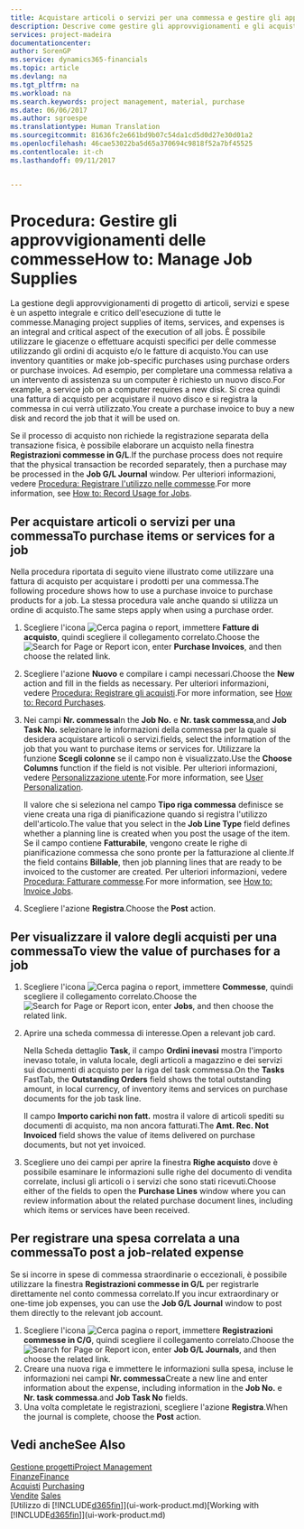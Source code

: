 ```yaml
---
title: Acquistare articoli o servizi per una commessa e gestire gli approvvigionamenti| Documenti Microsoft
description: Descrive come gestire gli approvvigionamenti e gli acquisti di materiale e servizi per le commesse.
services: project-madeira
documentationcenter: 
author: SorenGP
ms.service: dynamics365-financials
ms.topic: article
ms.devlang: na
ms.tgt_pltfrm: na
ms.workload: na
ms.search.keywords: project management, material, purchase
ms.date: 06/06/2017
ms.author: sgroespe
ms.translationtype: Human Translation
ms.sourcegitcommit: 81636fc2e661bd9b07c54da1cd5d0d27e30d01a2
ms.openlocfilehash: 46cae53022ba5d65a370694c9818f52a7bf45525
ms.contentlocale: it-ch
ms.lasthandoff: 09/11/2017


---
```

# <a name="how-to-manage-job-supplies"></a><span data-ttu-id="7f9aa-103">Procedura: Gestire gli approvvigionamenti delle commesse</span><span class="sxs-lookup"><span data-stu-id="7f9aa-103">How to: Manage Job Supplies</span></span>
<span data-ttu-id="7f9aa-104">La gestione degli approvvigionamenti di progetto di articoli, servizi e spese è un aspetto integrale e critico dell'esecuzione di tutte le commesse.</span><span class="sxs-lookup"><span data-stu-id="7f9aa-104">Managing project supplies of items, services, and expenses is an integral and critical aspect of the execution of all jobs.</span></span> <span data-ttu-id="7f9aa-105">È possibile utilizzare le giacenze o effettuare acquisti specifici per delle commesse utilizzando gli ordini di acquisto e/o le fatture di acquisto.</span><span class="sxs-lookup"><span data-stu-id="7f9aa-105">You can use inventory quantities or make job-specific purchases using purchase orders or purchase invoices.</span></span> <span data-ttu-id="7f9aa-106">Ad esempio, per completare una commessa relativa a un intervento di assistenza su un computer è richiesto un nuovo disco.</span><span class="sxs-lookup"><span data-stu-id="7f9aa-106">For example, a service job on a computer requires a new disk.</span></span> <span data-ttu-id="7f9aa-107">Si crea quindi una fattura di acquisto per acquistare il nuovo disco e si registra la commessa in cui verrà utilizzato.</span><span class="sxs-lookup"><span data-stu-id="7f9aa-107">You create a purchase invoice to buy a new disk and record the job that it will be used on.</span></span>

<span data-ttu-id="7f9aa-108">Se il processo di acquisto non richiede la registrazione separata della transazione fisica, è possibile elaborare un acquisto nella finestra **Registrazioni commesse in G/L**.</span><span class="sxs-lookup"><span data-stu-id="7f9aa-108">If the purchase process does not require that the physical transaction be recorded separately, then a purchase may be processed in the **Job G/L Journal** window.</span></span> <span data-ttu-id="7f9aa-109">Per ulteriori informazioni, vedere [Procedura: Registrare l'utilizzo nelle commesse](projects-how-record-job-usage.md).</span><span class="sxs-lookup"><span data-stu-id="7f9aa-109">For more information, see [How to: Record Usage for Jobs](projects-how-record-job-usage.md).</span></span>

## <a name="to-purchase-items-or-services-for-a-job"></a><span data-ttu-id="7f9aa-110">Per acquistare articoli o servizi per una commessa</span><span class="sxs-lookup"><span data-stu-id="7f9aa-110">To purchase items or services for a job</span></span>
<span data-ttu-id="7f9aa-111">Nella procedura riportata di seguito viene illustrato come utilizzare una fattura di acquisto per acquistare i prodotti per una commessa.</span><span class="sxs-lookup"><span data-stu-id="7f9aa-111">The following procedure shows how to use a purchase invoice to purchase products for a job.</span></span> <span data-ttu-id="7f9aa-112">La stessa procedura vale anche quando si utilizza un ordine di acquisto.</span><span class="sxs-lookup"><span data-stu-id="7f9aa-112">The same steps apply when using a purchase order.</span></span>  

1. <span data-ttu-id="7f9aa-113">Scegliere l'icona ![Cerca pagina o report](media/ui-search/search_small.png "icona Cerca pagina o report"), immettere **Fatture di acquisto**, quindi scegliere il collegamento correlato.</span><span class="sxs-lookup"><span data-stu-id="7f9aa-113">Choose the ![Search for Page or Report](media/ui-search/search_small.png "Search for Page or Report icon") icon, enter **Purchase Invoices**, and then choose the related link.</span></span>  
2. <span data-ttu-id="7f9aa-114">Scegliere l'azione **Nuovo** e compilare i campi necessari.</span><span class="sxs-lookup"><span data-stu-id="7f9aa-114">Choose the **New** action and fill in the fields as necessary.</span></span> <span data-ttu-id="7f9aa-115">Per ulteriori informazioni, vedere [Procedura: Registrare gli acquisti](purchasing-how-record-purchases.md).</span><span class="sxs-lookup"><span data-stu-id="7f9aa-115">For more information, see [How to: Record Purchases](purchasing-how-record-purchases.md).</span></span>
3. <span data-ttu-id="7f9aa-116">Nei campi **Nr. commessa**</span><span class="sxs-lookup"><span data-stu-id="7f9aa-116">In the **Job No.**</span></span> <span data-ttu-id="7f9aa-117">e **Nr. task commessa**,</span><span class="sxs-lookup"><span data-stu-id="7f9aa-117">and **Job Task No.**</span></span> <span data-ttu-id="7f9aa-118">selezionare le informazioni della commessa per la quale si desidera acquistare articoli o servizi.</span><span class="sxs-lookup"><span data-stu-id="7f9aa-118">fields, select the information of the job that you want to purchase items or services for.</span></span> <span data-ttu-id="7f9aa-119">Utilizzare la funzione **Scegli colonne** se il campo non è visualizzato.</span><span class="sxs-lookup"><span data-stu-id="7f9aa-119">Use the **Choose Columns** function if the field is not visible.</span></span> <span data-ttu-id="7f9aa-120">Per ulteriori informazioni, vedere [Personalizzazione utente](ui-user-personalization.md).</span><span class="sxs-lookup"><span data-stu-id="7f9aa-120">For more information, see [User Personalization](ui-user-personalization.md).</span></span>

    <span data-ttu-id="7f9aa-121">Il valore che si seleziona nel campo **Tipo riga commessa** definisce se viene creata una riga di pianificazione quando si registra l'utilizzo dell'articolo.</span><span class="sxs-lookup"><span data-stu-id="7f9aa-121">The value that you select in the **Job Line Type** field defines whether a planning line is created when you post the usage of the item.</span></span> <span data-ttu-id="7f9aa-122">Se il campo contiene **Fatturabile**, vengono create le righe di pianificazione commessa che sono pronte per la fatturazione al cliente.</span><span class="sxs-lookup"><span data-stu-id="7f9aa-122">If the field contains **Billable**, then job planning lines that are ready to be invoiced to the customer are created.</span></span> <span data-ttu-id="7f9aa-123">Per ulteriori informazioni, vedere [Procedura: Fatturare commesse](projects-how-invoice-jobs.md).</span><span class="sxs-lookup"><span data-stu-id="7f9aa-123">For more information, see [How to: Invoice Jobs](projects-how-invoice-jobs.md).</span></span>
4. <span data-ttu-id="7f9aa-124">Scegliere l'azione **Registra**.</span><span class="sxs-lookup"><span data-stu-id="7f9aa-124">Choose the **Post** action.</span></span>

## <a name="to-view-the-value-of-purchases-for-a-job"></a><span data-ttu-id="7f9aa-125">Per visualizzare il valore degli acquisti per una commessa</span><span class="sxs-lookup"><span data-stu-id="7f9aa-125">To view the value of purchases for a job</span></span>
1. <span data-ttu-id="7f9aa-126">Scegliere l'icona ![Cerca pagina o report](media/ui-search/search_small.png "icona Cerca pagina o report"), immettere **Commesse**, quindi scegliere il collegamento correlato.</span><span class="sxs-lookup"><span data-stu-id="7f9aa-126">Choose the ![Search for Page or Report](media/ui-search/search_small.png "Search for Page or Report icon") icon, enter **Jobs**, and then choose the related link.</span></span>
2. <span data-ttu-id="7f9aa-127">Aprire una scheda commessa di interesse.</span><span class="sxs-lookup"><span data-stu-id="7f9aa-127">Open a relevant job card.</span></span>

    <span data-ttu-id="7f9aa-128">Nella Scheda dettaglio **Task**, il campo **Ordini inevasi** mostra l'importo inevaso totale, in valuta locale, degli articoli a magazzino e dei servizi sui documenti di acquisto per la riga del task commessa.</span><span class="sxs-lookup"><span data-stu-id="7f9aa-128">On the **Tasks** FastTab, the **Outstanding Orders** field shows the total outstanding amount, in local currency, of inventory items and services on purchase documents for the job task line.</span></span>  

    <span data-ttu-id="7f9aa-129">Il campo **Importo carichi non fatt.** mostra il valore di articoli spediti su documenti di acquisto, ma non ancora fatturati.</span><span class="sxs-lookup"><span data-stu-id="7f9aa-129">The **Amt. Rec. Not Invoiced** field shows the value of items delivered on purchase documents, but not yet invoiced.</span></span>  
3. <span data-ttu-id="7f9aa-130">Scegliere uno dei campi per aprire la finestra **Righe acquisto** dove è possibile esaminare le informazioni sulle righe del documento di vendita correlate, inclusi gli articoli o i servizi che sono stati ricevuti.</span><span class="sxs-lookup"><span data-stu-id="7f9aa-130">Choose either of the fields to open the **Purchase Lines** window where you can review information about the related purchase document lines, including which items or services have been received.</span></span>

## <a name="to-post-a-job-related-expense"></a><span data-ttu-id="7f9aa-131">Per registrare una spesa correlata a una commessa</span><span class="sxs-lookup"><span data-stu-id="7f9aa-131">To post a job-related expense</span></span>
<span data-ttu-id="7f9aa-132">Se si incorre in spese di commessa straordinarie o eccezionali, è possibile utilizzare la finestra **Registrazioni commesse in G/L** per registrarle direttamente nel conto commessa correlato.</span><span class="sxs-lookup"><span data-stu-id="7f9aa-132">If you incur extraordinary or one-time job expenses, you can use the **Job G/L Journal** window to post them directly to the relevant job account.</span></span>

1. <span data-ttu-id="7f9aa-133">Scegliere l'icona ![Cerca pagina o report](media/ui-search/search_small.png "icona Cerca pagina o report"), immettere **Registrazioni commesse in C/G**, quindi scegliere il collegamento correlato.</span><span class="sxs-lookup"><span data-stu-id="7f9aa-133">Choose the ![Search for Page or Report](media/ui-search/search_small.png "Search for Page or Report icon") icon, enter **Job G/L Journals**, and then choose the related link.</span></span>  
2. <span data-ttu-id="7f9aa-134">Creare una nuova riga e immettere le informazioni sulla spesa, incluse le informazioni nei campi **Nr. commessa**</span><span class="sxs-lookup"><span data-stu-id="7f9aa-134">Create a new line and enter information about the expense, including information in the **Job No.**</span></span> <span data-ttu-id="7f9aa-135">e **Nr. task commessa**.</span><span class="sxs-lookup"><span data-stu-id="7f9aa-135">and **Job Task No** fields.</span></span>  
3. <span data-ttu-id="7f9aa-136">Una volta completate le registrazioni, scegliere l'azione **Registra**.</span><span class="sxs-lookup"><span data-stu-id="7f9aa-136">When the journal is complete, choose the **Post** action.</span></span>

## <a name="see-also"></a><span data-ttu-id="7f9aa-137">Vedi anche</span><span class="sxs-lookup"><span data-stu-id="7f9aa-137">See Also</span></span>
[<span data-ttu-id="7f9aa-138">Gestione progetti</span><span class="sxs-lookup"><span data-stu-id="7f9aa-138">Project Management</span></span>](projects-manage-projects.md)  
[<span data-ttu-id="7f9aa-139">Finanze</span><span class="sxs-lookup"><span data-stu-id="7f9aa-139">Finance</span></span>](finance.md)  
<span data-ttu-id="7f9aa-140">[Acquisti](purchasing-manage-purchasing.md)       </span><span class="sxs-lookup"><span data-stu-id="7f9aa-140">[Purchasing](purchasing-manage-purchasing.md)       </span></span>  
<span data-ttu-id="7f9aa-141">[Vendite](sales-manage-sales.md)    </span><span class="sxs-lookup"><span data-stu-id="7f9aa-141">[Sales](sales-manage-sales.md)    </span></span>  
<span data-ttu-id="7f9aa-142">[Utilizzo di [!INCLUDE[d365fin](includes/d365fin_md.md)]](ui-work-product.md)</span><span class="sxs-lookup"><span data-stu-id="7f9aa-142">[Working with [!INCLUDE[d365fin](includes/d365fin_md.md)]](ui-work-product.md)</span></span>  

